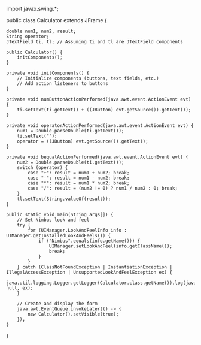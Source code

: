 import javax.swing.*;

public class Calculator extends JFrame {

    double num1, num2, result;
    String operator;
    JTextField ti, tl; // Assuming ti and tl are JTextField components

    public Calculator() {
        initComponents();
    }

    private void initComponents() {
        // Initialize components (buttons, text fields, etc.)
        // Add action listeners to buttons
    }

    private void numButtonActionPerformed(java.awt.event.ActionEvent evt) {
        ti.setText(ti.getText() + ((JButton) evt.getSource()).getText());
    }

    private void operatorActionPerformed(java.awt.event.ActionEvent evt) {
        num1 = Double.parseDouble(ti.getText());
        ti.setText("");
        operator = ((JButton) evt.getSource()).getText();
    }

    private void bequalActionPerformed(java.awt.event.ActionEvent evt) {
        num2 = Double.parseDouble(ti.getText());
        switch (operator) {
            case "+": result = num1 + num2; break;
            case "-": result = num1 - num2; break;
            case "*": result = num1 * num2; break;
            case "/": result = (num2 != 0) ? num1 / num2 : 0; break;
        }
        tl.setText(String.valueOf(result));
    }

    public static void main(String args[]) {
        // Set Nimbus look and feel
        try {
            for (UIManager.LookAndFeelInfo info : UIManager.getInstalledLookAndFeels()) {
                if ("Nimbus".equals(info.getName())) {
                    UIManager.setLookAndFeel(info.getClassName());
                    break;
                }
            }
        } catch (ClassNotFoundException | InstantiationException | IllegalAccessException | UnsupportedLookAndFeelException ex) {
            java.util.logging.Logger.getLogger(Calculator.class.getName()).log(java.util.logging.Level.SEVERE, null, ex);
        }

        // Create and display the form
        java.awt.EventQueue.invokeLater(() -> {
            new Calculator().setVisible(true);
        });
    }
}
